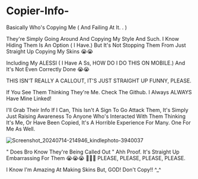 # Copier-Info-

Basically Who's Copying Me ( And Failing At It. . ) 


They're Simply Going Around And Copying My Style And Such. I Know Hiding Them Is An Option ( I Have.) But It's Not Stopping Them From Just Straight Up Copying My Skins 😭😭 

Including My ALESSI ( I Have A Ss, HOW DO I DO THIS ON MOBILE.) And It's Not Even Correctly Done 😭😭

THIS ISN'T REALLY A CALLOUT, IT'S JUST STRAIGHT UP FUNNY, PLEASE. 

If You See Them Thinking They're Me. Check The Github. I Always ALWAYS Have Mine Linked! 

I'll Grab Their Info If I Can, This Isn't A Sign To Go Attack Them, It's Simply Just Raising Awareness To Anyone Who's Interacted With Them Thinking It's Me, Or Have Been Copied, It's A Horrible Experience For Many. One For Me As Well. 

![Screenshot_20240714-214946_kindlephoto-3940037](https://github.com/user-attachments/assets/8ae82d40-445d-4284-a147-93e08e46d0c2)

" Does Bro Know They're Being Called Out " Ahh Proof. It's Straight Up Embarrassing For Them 😭😭😭 🙏🙏🙏 PLEASE, PLEASE, PLEASE, PLEASE. 

I Know I'm Amazing At Making Skins But, GOD! Don't Copy!! ^_^ 
